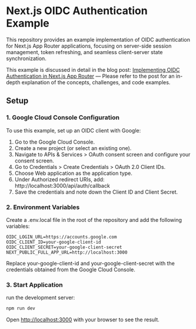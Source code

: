 # Next.js OIDC Authentication Example
This repository provides an example implementation of OIDC authentication for Next.js App Router applications, focusing on server-side session management, token refreshing, and seamless client-server state synchronization.

This example is discussed in detail in the blog post: [Implementing OIDC Authentication in Next.js App Router](https://smartive.ch/blog/a-better-way-to-authenticate-oidc-in-next-js-with-lucia-auth) — Please refer to the post for an in-depth explanation of the concepts, challenges, and code examples.


## Setup

### 1. Google Cloud Console Configuration
To use this example, set up an OIDC client with Google:

1. Go to the Google Cloud Console.
2. Create a new project (or select an existing one).
3. Navigate to APIs & Services > OAuth consent screen and configure your consent screen.
4. Go to Credentials > Create Credentials > OAuth 2.0 Client IDs.
5. Choose Web application as the application type.
6. Under Authorized redirect URIs, add: http://localhost:3000/api/auth/callback
7. Save the credentials and note down the Client ID and Client Secret.

### 2. Environment Variables
Create a .env.local file in the root of the repository and add the following variables:

```env
OIDC_LOGIN_URL=https://accounts.google.com
OIDC_CLIENT_ID=your-google-client-id
OIDC_CLIENT_SECRET=your-google-client-secret
NEXT_PUBLIC_FULL_APP_URL=http://localhost:3000
```
Replace your-google-client-id and your-google-client-secret with the credentials obtained from the Google Cloud Console.

### 3. Start Application

run the development server:

```bash
npm run dev
```

Open [http://localhost:3000](http://localhost:3000) with your browser to see the result.


